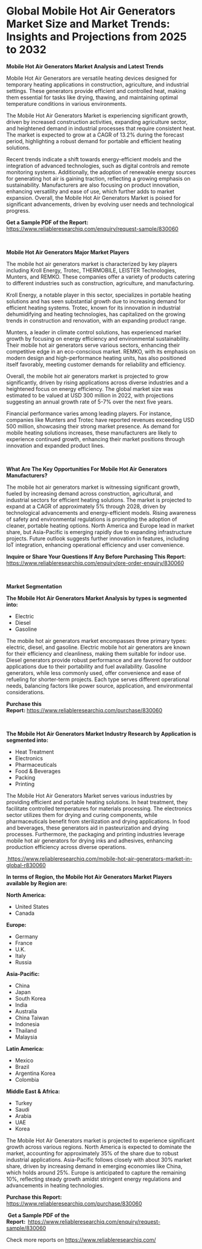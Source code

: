 <p><h1>Global Mobile Hot Air Generators Market Size and Market Trends: Insights and Projections from 2025 to 2032</h1></p><p><strong>Mobile Hot Air Generators Market Analysis and Latest Trends</strong></p>
<p><p>Mobile Hot Air Generators are versatile heating devices designed for temporary heating applications in construction, agriculture, and industrial settings. These generators provide efficient and controlled heat, making them essential for tasks like drying, thawing, and maintaining optimal temperature conditions in various environments. </p><p>The Mobile Hot Air Generators Market is experiencing significant growth, driven by increased construction activities, expanding agriculture sector, and heightened demand in industrial processes that require consistent heat. The market is expected to grow at a CAGR of 13.2% during the forecast period, highlighting a robust demand for portable and efficient heating solutions. </p><p>Recent trends indicate a shift towards energy-efficient models and the integration of advanced technologies, such as digital controls and remote monitoring systems. Additionally, the adoption of renewable energy sources for generating hot air is gaining traction, reflecting a growing emphasis on sustainability. Manufacturers are also focusing on product innovation, enhancing versatility and ease of use, which further adds to market expansion. Overall, the Mobile Hot Air Generators Market is poised for significant advancements, driven by evolving user needs and technological progress.</p></p>
<p><strong>Get a Sample PDF of the Report:&nbsp;</strong> <a href="https://www.reliableresearchiq.com/enquiry/request-sample/830060?utm_campaign=2325&utm_medium=2&utm_source=Github&utm_content=ia&utm_term=25032025&utm_id=mobile-hot-air-generators">https://www.reliableresearchiq.com/enquiry/request-sample/830060</a></p>
<p>&nbsp;</p>
<p><strong>Mobile Hot Air Generators Major Market Players</strong></p>
<p><p>The mobile hot air generators market is characterized by key players including Kroll Energy, Trotec, THERMOBILE, LEISTER Technologies, Munters, and REMKO. These companies offer a variety of products catering to different industries such as construction, agriculture, and manufacturing.</p><p>Kroll Energy, a notable player in this sector, specializes in portable heating solutions and has seen substantial growth due to increasing demand for efficient heating systems. Trotec, known for its innovation in industrial dehumidifying and heating technologies, has capitalized on the growing trends in construction and renovation, with an expanding product range.</p><p>Munters, a leader in climate control solutions, has experienced market growth by focusing on energy efficiency and environmental sustainability. Their mobile hot air generators serve various sectors, enhancing their competitive edge in an eco-conscious market. REMKO, with its emphasis on modern design and high-performance heating units, has also positioned itself favorably, meeting customer demands for reliability and efficiency.</p><p>Overall, the mobile hot air generators market is projected to grow significantly, driven by rising applications across diverse industries and a heightened focus on energy efficiency. The global market size was estimated to be valued at USD 300 million in 2022, with projections suggesting an annual growth rate of 5-7% over the next five years.</p><p>Financial performance varies among leading players. For instance, companies like Munters and Trotec have reported revenues exceeding USD 500 million, showcasing their strong market presence. As demand for mobile heating solutions increases, these manufacturers are likely to experience continued growth, enhancing their market positions through innovation and expanded product lines.</p></p>
<p>&nbsp;</p>
<p><strong>What Are The Key Opportunities For Mobile Hot Air Generators Manufacturers?</strong></p>
<p><p>The mobile hot air generators market is witnessing significant growth, fueled by increasing demand across construction, agricultural, and industrial sectors for efficient heating solutions. The market is projected to expand at a CAGR of approximately 5% through 2028, driven by technological advancements and energy-efficient models. Rising awareness of safety and environmental regulations is prompting the adoption of cleaner, portable heating options. North America and Europe lead in market share, but Asia-Pacific is emerging rapidly due to expanding infrastructure projects. Future outlook suggests further innovation in features, including IoT integration, enhancing operational efficiency and user convenience.</p></p>
<p><strong>Inquire or Share Your Questions If Any Before Purchasing This Report:</strong> <a href="https://www.reliableresearchiq.com/enquiry/pre-order-enquiry/830060?utm_campaign=2325&utm_medium=2&utm_source=Github&utm_content=ia&utm_term=25032025&utm_id=mobile-hot-air-generators">https://www.reliableresearchiq.com/enquiry/pre-order-enquiry/830060</a></p>
<p>&nbsp;</p>
<p><strong>Market Segmentation</strong></p>
<p><strong>The Mobile Hot Air Generators Market Analysis by types is segmented into:</strong></p>
<p><ul><li>Electric</li><li>Diesel</li><li>Gasoline</li></ul></p>
<p><p>The mobile hot air generators market encompasses three primary types: electric, diesel, and gasoline. Electric mobile hot air generators are known for their efficiency and cleanliness, making them suitable for indoor use. Diesel generators provide robust performance and are favored for outdoor applications due to their portability and fuel availability. Gasoline generators, while less commonly used, offer convenience and ease of refueling for shorter-term projects. Each type serves different operational needs, balancing factors like power source, application, and environmental considerations.</p></p>
<p><strong>Purchase this Report:&nbsp;</strong><a href="https://www.reliableresearchiq.com/purchase/830060?utm_campaign=2325&utm_medium=2&utm_source=Github&utm_content=ia&utm_term=25032025&utm_id=mobile-hot-air-generators">https://www.reliableresearchiq.com/purchase/830060</a></p>
<p>&nbsp;</p>
<p><strong>The Mobile Hot Air Generators Market Industry Research by Application is segmented into:</strong></p>
<p><ul><li>Heat Treatment</li><li>Electronics</li><li>Pharmaceuticals</li><li>Food & Beverages</li><li>Packing</li><li>Printing</li></ul></p>
<p><p>The Mobile Hot Air Generators Market serves various industries by providing efficient and portable heating solutions. In heat treatment, they facilitate controlled temperatures for materials processing. The electronics sector utilizes them for drying and curing components, while pharmaceuticals benefit from sterilization and drying applications. In food and beverages, these generators aid in pasteurization and drying processes. Furthermore, the packaging and printing industries leverage mobile hot air generators for drying inks and adhesives, enhancing production efficiency across diverse operations.</p></p>
<p><a href="https://www.reliableresearchiq.com/mobile-hot-air-generators-market-in-global-r830060?utm_campaign=2325&utm_medium=2&utm_source=Github&utm_content=ia&utm_term=25032025&utm_id=mobile-hot-air-generators">&nbsp;https://www.reliableresearchiq.com/mobile-hot-air-generators-market-in-global-r830060</a></p>
<p><strong>In terms of Region, the Mobile Hot Air Generators Market Players available by Region are:</strong></p>
<p>
    <p> <strong> North America: </strong>
        <ul>
            <li>United States</li>
            <li>Canada</li>
        </ul>
        </p> 
    <p> <strong> Europe: </strong>
        <ul>
            <li>Germany</li>
            <li>France</li>
            <li>U.K.</li>
            <li>Italy</li>
            <li>Russia</li>
        </ul>
        </p> 
    <p> <strong> Asia-Pacific: </strong>
        <ul>
            <li>China</li>
            <li>Japan</li>
            <li>South Korea</li>
            <li>India</li>
            <li>Australia</li>
            <li>China Taiwan</li>
            <li>Indonesia</li>
            <li>Thailand</li>
            <li>Malaysia</li>
        </ul>
        </p> 
    <p> <strong> Latin America: </strong>
        <ul>
            <li>Mexico</li>
            <li>Brazil</li>
            <li>Argentina Korea</li>
            <li>Colombia</li>
        </ul>
        </p> 
    <p> <strong> Middle East & Africa: </strong>
        <ul>
            <li>Turkey</li>
            <li>Saudi</li>
            <li>Arabia</li>
            <li>UAE</li>
            <li>Korea</li>
        </ul>
    </p>
    </p>
<p><p>The Mobile Hot Air Generators market is projected to experience significant growth across various regions. North America is expected to dominate the market, accounting for approximately 35% of the share due to robust industrial applications. Asia-Pacific follows closely with about 30% market share, driven by increasing demand in emerging economies like China, which holds around 25%. Europe is anticipated to capture the remaining 10%, reflecting steady growth amidst stringent energy regulations and advancements in heating technologies.</p></p>
<p><strong>Purchase this Report: </strong><a href="https://www.reliableresearchiq.com/purchase/830060?utm_campaign=2325&utm_medium=2&utm_source=Github&utm_content=ia&utm_term=25032025&utm_id=mobile-hot-air-generators">https://www.reliableresearchiq.com/purchase/830060</a></p>
<p>&nbsp;<strong>Get a Sample PDF of the Report:&nbsp;&nbsp;</strong><a href="https://www.reliableresearchiq.com/enquiry/request-sample/830060?utm_campaign=2325&utm_medium=2&utm_source=Github&utm_content=ia&utm_term=25032025&utm_id=mobile-hot-air-generators">https://www.reliableresearchiq.com/enquiry/request-sample/830060</a></p>
<p><strong></strong></p>
<p>Check more reports on <a href="https://www.reliableresearchiq.com/?utm_campaign=2325&utm_medium=2&utm_source=Github&utm_content=ia&utm_term=25032025&utm_id=mobile-hot-air-generators">https://www.reliableresearchiq.com/</a></p>